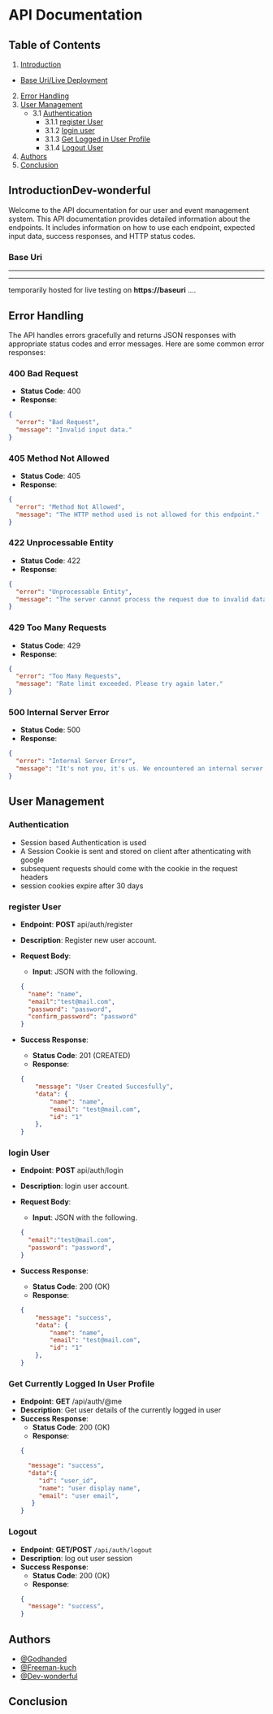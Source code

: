 # API Documentation

## Table of Contents

1. [Introduction](#introduction)
- [Base Uri/Live Deployment](#base-uri)
2. [Error Handling](#error-handling)
3. [User Management](#user-management)
   - 3.1 [Authentication](#authentication)
     - 3.1.1 [register User](#register-user)
     - 3.1.2 [login user](#login-user)
     - 3.1.3 [Get Logged in User Profile](#get-currently-logged-in-user-profile)
     - 3.1.4 [Logout User](#logout)
4. [Authors](#authors)
5. [Conclusion](#conclusion)



## IntroductionDev-wonderful
Welcome to the API documentation for our user and event management system. This API documentation provides detailed information about the endpoints. It includes information on how to use each endpoint, expected input data, success responses, and HTTP status codes.

### **Base Uri**
----
----
temporarily hosted for live testing on **https://baseuri**
....


## Error Handling
The API handles errors gracefully and returns JSON responses with appropriate status codes and error messages. Here are some common error responses:

### 400 Bad Request
- **Status Code**: 400
- **Response**:

```JSON
{
  "error": "Bad Request",
  "message": "Invalid input data."
}
```

### 405 Method Not Allowed
- **Status Code**: 405
- **Response**:

```JSON
{
  "error": "Method Not Allowed",
  "message": "The HTTP method used is not allowed for this endpoint."
}

```

### 422 Unprocessable Entity
- **Status Code**: 422
- **Response**:

```JSON
{
  "error": "Unprocessable Entity",
  "message": "The server cannot process the request due to invalid data."
}
```

### 429 Too Many Requests
- **Status Code**: 429
- **Response**:

```JSON
{
  "error": "Too Many Requests",
  "message": "Rate limit exceeded. Please try again later."
}

```

### 500 Internal Server Error
- **Status Code**: 500
- **Response**:

```JSON
{
  "error": "Internal Server Error",
  "message": "It's not you, it's us. We encountered an internal server error."
}

```

## User Management 

### Authentication
- Session based Authentication is used
- A Session Cookie is sent and stored on client after athenticating with google
- subsequent requests should come with the cookie in the request headers
- session cookies expire after 30 days
### register User
- **Endpoint**: **POST** api/auth/register
- **Description**: Register new user account.
- **Request Body**: 
    - **Input**: JSON with the following.
    ```JSON
    {
      "name": "name",
      "email":"test@mail.com",
      "password": "password",
      "confirm_password": "password"
    }
    ```

- **Success Response**:
    - **Status Code**: 201 (CREATED)
    - **Response**:
    ```JSON
    {
        "message": "User Created Succesfully",
        "data": {
            "name": "name",
            "email": "test@mail.com",
            "id": "1"
        },
    }
    ```


### login User
- **Endpoint**: **POST** api/auth/login
- **Description**: login user account.
- **Request Body**: 
    - **Input**: JSON with the following.
    ```JSON
    {
      "email":"test@mail.com",
      "password": "password",
    }
    ```

- **Success Response**:
    - **Status Code**: 200 (OK)
    - **Response**:
    ```JSON
    {
        "message": "success",
        "data": {
            "name": "name",
            "email": "test@mail.com",
            "id": "1"
        },
    }
    ```


### Get Currently Logged In User Profile
- **Endpoint**: **GET** /api/auth/@me
- **Description**: Get user details of the currently logged in user
- **Success Response**:
    - **Status Code**: 200 (OK)
    - **Response**:
    ```JSON
    {

      "message": "success",
      "data":{
         "id": "user_id",
         "name": "user display name",
         "email": "user email",
       }
    }

### Logout
- **Endpoint**: **GET/POST** `/api/auth/logout`
- **Description**: log out user session
- **Success Response**:
    - **Status Code**: 200 (OK)
    - **Response**:
    ```JSON
    {
      "message": "success",
    }
    ```

## Authors
- [@Godhanded](https://github.com/Godhanded)
- [@Freeman-kuch](https://github.com/Freeman-kuch)
- [@Dev-wonderful](https://github.com/Dev-wonderful)

## Conclusion